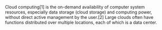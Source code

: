 Cloud computing[1] is the on-demand availability of computer system resources, especially data storage (cloud storage) and computing power, without direct active management by the user.[2] Large clouds often have functions distributed over multiple locations, each of which is a data center. 
